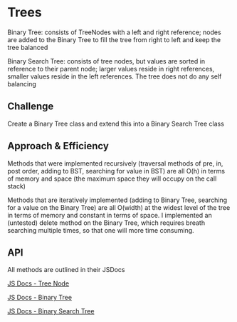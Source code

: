 # Trees

Binary Tree: consists of TreeNodes with a left and right reference; nodes are added to the Binary Tree to fill the tree from right to left and keep the tree balanced

Binary Search Tree: consists of tree nodes, but values are sorted in reference to their parent node; larger values reside in right references, smaller values reside in the left references. The tree does not do any self balancing

## Challenge

Create a Binary Tree class and extend this into a Binary Search Tree class

## Approach & Efficiency

Methods that were implemented recursively (traversal methods of pre, in, post order, adding to BST, searching for value in BST) are all O(h) in terms of memory and space (the maximum space they will occupy on the call stack)

Methods that are iteratively implemented (adding to Binary Tree, searching for a value on the Binary Tree) are all O(width) at the widest level of the tree in terms of memory and constant in terms of space. I implemented an (untested) delete method on the Binary Tree, which requires breath searching multiple times, so that one will more time consuming.

## API

All methods are outlined in their JSDocs

[JS Docs - Tree Node](https://annethor.github.io/data-structures-and-algorithms/out/TreeNode.js.html)

[JS Docs - Binary Tree](https://annethor.github.io/data-structures-and-algorithms/out/BinaryTree.js.html)

[JS Docs - Binary Search Tree](https://annethor.github.io/data-structures-and-algorithms/out/BinarySearchTree.js.html)
